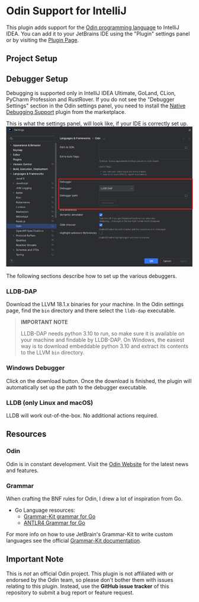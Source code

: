 # Odin Support for IntelliJ

This plugin adds support for the [Odin programming language](https://www.odin-lang.org) to IntelliJ IDEA.
You can add it to your JetBrains IDE using the "Plugin" settings panel or by visiting
the [Plugin Page](https://plugins.jetbrains.com/plugin/22933-odin-lang-support).

## Project Setup 

## Debugger Setup

Debugging is supported only in IntelliJ IDEA Ultimate, GoLand, CLion, PyCharm Profession and
RustRover. If you do not see the "Debugger Settings" section in the Odin settings panel, you need to install
the  [Native Debugging Support](https://plugins.jetbrains.com/plugin/12775-native-debugging-support) plugin 
from the marketplace.

This is what the settings panel, will look like, if your IDE is correctly set up.
![Debugger Settings](debugger-settings.png)

The following sections describe how to set up the various debuggers.

### LLDB-DAP

Download the LLVM 18.1.x binaries for your machine. In the Odin settings
page, find the `bin` directory and there select the `lldb-dap` executable.

> **IMPORTANT NOTE**
>
> LLDB-DAP needs python 3.10 to run, so make sure it is available on your machine
> and findable by LLDB-DAP. On Windows, the easiest way is to download embeddable python 3.10 and extract
> its contents to the LLVM `bin` directory.

### Windows Debugger

Click on the download button. Once the download is finished, the plugin
will automatically set up the path to the debugger executable.

### LLDB (only Linux and macOS)

LLDB will work out-of-the-box. No additional actions required.

## Resources

### Odin

Odin is in constant development. Visit the  [Odin Website](https://www.odin-lang.org)
for the latest news and features.

### Grammar

When crafting the BNF rules for Odin, I drew a lot of inspiration from Go.

* Go Language resources:
    * [Grammar-Kit grammar for Go](https://github.com/go-lang-plugin-org/go-lang-idea-plugin/blob/master/grammars/go.bnf)
    * [ANTLR4 Grammar for Go](https://github.com/antlr/grammars-v4/blob/master/golang/)

For more info on how to use JetBrain's Grammar-Kit to write custom languages see the official
[Grammar-Kit documentation](https://github.com/JetBrains/Grammar-Kit/blob/master/HOWTO.md).

## Important Note

This is _not_ an official Odin project.
This plugin is not affiliated with or endorsed by the Odin team, so please
don't bother them with issues relating to this plugin. Instead, use the
**GitHub issue tracker** of this repository to submit a bug report or feature request.
